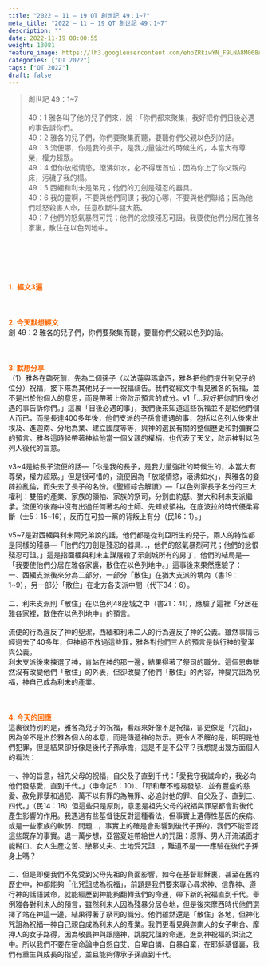 ```yaml
---
title: "2022 – 11 – 19 QT 創世記 49：1~7"
meta_title: "2022 – 11 – 19 QT 創世記 49：1~7"
description: ""
date: 2022-11-19 00:00:55
weight: 13081
feature_image: https://lh3.googleusercontent.com/ehoZRkiwYN_F9LNA8M068AYxt73EavCZno-PD1cJRuf5BbSkQVUWr3gNEbt5kSs28Pb_Elg17kSrtf9ybWvojWoMV6I4tPM3vGRGDq6GkKkPdL2Gut4QAIw4-uykKUAtNiKgQKntvsU=w800
categories: ["QT 2022"]
tags: ["QT 2022"]
draft: false
---
```


<blockquote>創世記 49：1~7<br />
<br />
49：1 雅各叫了他的兒子們來，說：「你們都來聚集，我好把你們日後必遇的事告訴你們。<br />
49：2 雅各的兒子們，你們要聚集而聽，要聽你們父親以色列的話。<br />
49：3 流便哪，你是我的長子，是我力量強壯的時候生的，本當大有尊榮，權力超眾。<br />
49：4 但你放縱情慾，滾沸如水，必不得居首位；因為你上了你父親的床，污穢了我的榻。<br />
49：5 西緬和利未是弟兄；他們的刀劍是殘忍的器具。<br />
49：6 我的靈啊，不要與他們同謀；我的心哪，不要與他們聯絡；因為他們趁怒殺害人命，任意砍斷牛腿大筋。<br />
49：7 他們的怒氣暴烈可咒；他們的忿恨殘忍可詛。我要使他們分居在雅各家裏，散住在以色列地中。</blockquote><br />
&nbsp;<br />
<br />
&nbsp;<br />
<br />
<span style="color: #ff6600;"><strong>1.  經文3遍</strong></span><br />
<br />
&nbsp;<br />
<br />
<span style="color: #ff6600;"><strong>2. 今天默想經文<br />
</strong></span>創 49：2 雅各的兒子們，你們要聚集而聽，要聽你們父親以色列的話。<br />
<br />
&nbsp;<br />
<br />
<strong><span style="color: #ff6600;">3. 默想分享<br />
</span></strong>（1）雅各在臨死前，先為二個孫子（以法蓮與瑪拿西，雅各把他們提升到兒子的位分）祝福，接下來為其他兒子一一祝福禱告。我們從經文中看見雅各的祝福，並不是出於他個人的意思，而是帶著上帝啟示預言的成分。v1「…我好把你們日後必遇的事告訴你們。」這裏「日後必遇的事」，我們後來知道這些祝福並不是給他們個人而已，而是長達400多年後，他們支派的子孫會遭遇的事，包括以色列人後來出埃及、進迦南、分地為業、建立國度等等，與神的選民有關的整個歷史和對彌賽亞的預言。雅各這時候帶著神給他當一個父親的權柄，也代表了天父，啟示神對以色列人後代的旨意。<br />
<br />
v3~4是給長子流便的話—「你是我的長子，是我力量強壯的時候生的，本當大有尊榮，權力超眾。」但是很可惜的，流便因為「放縱情慾，滾沸如水」，與雅各的妾辟拉亂倫，而失去了長子的名份。《聖經綜合解讀》—「以色列家長子名分的三大權利：雙倍的產業、家族的領袖、家族的祭司，分別由約瑟、猶大和利未支派繼承。流便的後裔中沒有出過任何著名的士師、先知或領袖，在底波拉的時代優柔寡斷（士5：15~16），反而在可拉一黨的背叛上有分（民16：1）。」<br />
<br />
v5~7是對西緬與利未兩兄弟說的話，他們都是從利亞所生的兒子，兩人的特性都是同樣的殘暴—「他們的刀劍是殘忍的器具…，他們的怒氣暴烈可咒；他們的忿恨殘忍可詛。」這是指面緬與利未主謀屠殺了示劍城所有的男丁，他們的結局是—「我要使他們分居在雅各家裏，散住在以色列地中。」這事後來果然應驗了：<br />
一、西緬支派後來分為二部分，一部分「散住」在猶大支派的境內（書19：1~9），另一部分「散住」在北方各支派中間（代下34：6）。<br />
<br />
二、利未支派則「散住」在以色列48座城之中（書21：41），應驗了這裡「分居在雅各家裡，散住在以色列地中」的預言。<br />
<br />
流便的行為違反了神的聖潔，西緬和利未二人的行為違反了神的公義。雖然事情已經過去了40多年，但神絕不放過這些罪，雅各對他們三人的預言是執行神的聖潔與公義。<br />
利未支派後來揀選了神，肯站在神的那一邊，結果得著了祭司的職分。這個恩典雖然沒有改變他們「散住」的外表，但卻改變了他們「散住」的內容，神變咒詛為祝福，神自己成為利未的產業。<br />
<br />
&nbsp;<br />
<br />
<strong><span style="color: #ff6600;">4. 今天的回應<br />
</span></strong>這裏很特別的是，雅各為兒子的祝福，看起來好像不是祝福，卻更像是「咒詛」，因為並不是出於雅各個人的本意，而是傳遞神的啟示。更令人不解的是，明明是他們犯罪，但是結果卻好像是後代子孫承擔，這是不是不公平？我想提出幾方面個人的看法：<br />
<br />
一、神的旨意，祖先父母的祝福，自父及子直到千代：「愛我守我誡命的，我必向他們發慈愛，直到千代。」（申命記5：10）、「耶和華不輕易發怒、並有豐盛的慈愛、赦免罪孽和過犯、萬不以有罪的為無罪、必追討他的罪、自父及子、直到三、四代。」（民14：18）但這些只是原則，意思是祖先父母的祝福與罪惡都會對後代產生影響的作用。我遇過有些基督徒反對這種看法，但事實上遺傳性基因的疾病、或是一些家族的軟弱、問題…，事實上的確是會影響到後代子孫的，我們不能否認這些既存的事實。退一萬步想，亞當夏娃帶給世人的咒詛：原罪、男人汗流滿面才能糊口、女人生產之苦、戀慕丈夫、土地受咒詛…，難道不是一一應驗在後代子孫身上嗎？<br />
<br />
二、但是即便我們不免受到父母先祖的負面影響，如今在基督耶穌裏，甚至在舊約歷史中，神都能夠「化咒詛成為祝福」，前題是我們要來專心尋求神、信靠神、遵行神的話語誡命，就能經歷到神能夠翻轉我們的命運，帶下新的祝福直到千代。舉例雅各對利未人的預言，雖然利未人因為殘暴分居各地，但是後來摩西時代他們選擇了站在神這一邊，結果得著了祭司的職分。他們雖然還是「散住」各地，但神化咒詛為祝福—神自己親自成為利未人的產業。我們更看見與迦南人的女子喇合、摩押人的女子路得，因為敬畏神與跟隨神，跳脫咒詛的命運，進到神祝福的洪流之中。所以我們不要在宿命論中自怨自艾、自卑自憐、自暴自棄，在耶穌基督裏，我們有重生與成長的指望，並且能夠傳承子孫直到千代。<br />
<br />
&nbsp;
        